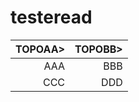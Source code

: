 # testeread

<table style="text-align: right">
  <thead>
    <th>TOPOAA></th>
    <th>TOPOBB></th>
  </thead>
  <tbody>
    <tr>
      <td>AAA</td>
      <td>BBB</td>
    </tr>
    <tr>
      <td>CCC</td>
      <td>DDD</td>
    </tr>
  </tbody>
</table>
